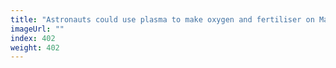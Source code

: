 ```yaml
---
title: "Astronauts could use plasma to make oxygen and fertiliser on Mars"
imageUrl: ""
index: 402
weight: 402
---
```

